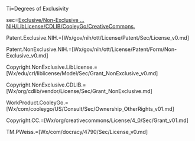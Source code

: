 Ti=Degrees of Exclusivity

sec=<a href="index.php?action=source&file=GH/FutureCommerce/ULOM/Bryan/Sec/Grant_Exclusivity_v0.md">Exclusive/Non-Exclusive ... NIH/LibLicense/CDLIB/CooleyGo/CreativeCommons.</a>

Patent.Exclusive.NIH.=[Wx/gov/nih/ott/License/Patent/Sec/License_v0.md]

Patent.NonExclusive.NIH.=[Wx/gov/nih/ott/License/Patent/Form/Non-Exclusive_v0.md]

Copyright.NonExclusive.LibLicense.=[Wx/edu/crl/liblicense/Model/Sec/Grant_NonExclusive_v0.md]

Copyright.NonExclusive.CDLIB.=[Wx/org/cdlib/vendor/License/Sec/Grant_NonExclusive.md]

WorkProduct.CooleyGo.=[Wx/com/cooleygo/US/Consult/Sec/Ownership_OtherRights_v01.md]

Copyright.CC.=[Wx/org/creativecommons/License/4_0/Sec/Grant_v01.md] 

TM.PWeiss.=[Wx/com/docracy/4790/Sec/License_v0.md]